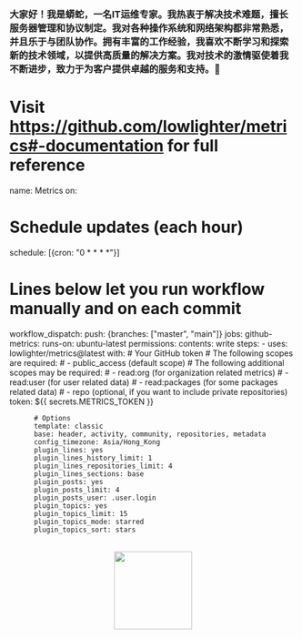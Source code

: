 ### 大家好！我是蟒蛇，一名IT运维专家。我热衷于解决技术难题，擅长服务器管理和协议制定。我对各种操作系统和网络架构都非常熟悉，并且乐于与团队协作。拥有丰富的工作经验，我喜欢不断学习和探索新的技术领域，以提供高质量的解决方案。我对技术的激情驱使着我不断进步，致力于为客户提供卓越的服务和支持。👋

# Visit https://github.com/lowlighter/metrics#-documentation for full reference
name: Metrics
on:
  # Schedule updates (each hour)
  schedule: [{cron: "0 * * * *"}]
  # Lines below let you run workflow manually and on each commit
  workflow_dispatch:
  push: {branches: ["master", "main"]}
jobs:
  github-metrics:
    runs-on: ubuntu-latest
    permissions:
      contents: write
    steps:
      - uses: lowlighter/metrics@latest
        with:
          # Your GitHub token
          # The following scopes are required:
          #  - public_access (default scope)
          # The following additional scopes may be required:
          #  - read:org      (for organization related metrics)
          #  - read:user     (for user related data)
          #  - read:packages (for some packages related data)
          #  - repo          (optional, if you want to include private repositories)
          token: ${{ secrets.METRICS_TOKEN }}

          # Options
          template: classic
          base: header, activity, community, repositories, metadata
          config_timezone: Asia/Hong_Kong
          plugin_lines: yes
          plugin_lines_history_limit: 1
          plugin_lines_repositories_limit: 4
          plugin_lines_sections: base
          plugin_posts: yes
          plugin_posts_limit: 4
          plugin_posts_user: .user.login
          plugin_topics: yes
          plugin_topics_limit: 15
          plugin_topics_mode: starred
          plugin_topics_sort: stars

</br>

<div align="center"> <img height="137px" src="https://github-readme-stats.vercel.app/api?username=sun0225SUN&hide_title=true&hide_border=true&show_icons=trueline_height=21&text_color=000&icon_color=000&bg_color=0,ea6161,ffc64d,fffc4d,52fa5a&theme=graywhite" /> </div>
